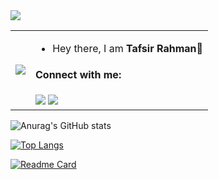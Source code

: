 <img src ="https://gpvc.arturio.dev/Sheikh-Tafsir">

<table>
  <tr>
    <td><img src="https://c.tenor.com/GN73MKBawZYAAAAi/busy-cute.gif"></td>
    <td>
      <ul>
        <li>Hey there, I am <strong>Tafsir Rahman</strong>👋</li>
      </ul>
      <h4>Connect with me:</h4>
      <a href="rubaiyatrahman@iut-dhaka.edu"><img src="https://img.icons8.com/dusk/40/000000/new-post.png"/></a>
      <a href="https://Sheikh-Tafsir.github.io/"><img src="https://img.icons8.com/dusk/40/000000/internet--v1.png"/></a>
    </td>
  </tr>
</table>

![Anurag's GitHub stats](https://github-readme-stats.vercel.app/api?username=Sheikh-Tafsir&theme=radical&show_icons=true)

[![Top Langs](https://github-readme-stats.vercel.app/api/top-langs/?username=Sheikh-Tafsir&theme=radical)](https://github.com/anuraghazra/github-readme-stats)

[![Readme Card](https://github-readme-stats.vercel.app/api/pin/?username=Sheikh-Tafsir&repo=Sheikh-Tafsir&theme=radical)](https://github.com/anuraghazra/github-readme-stats)





